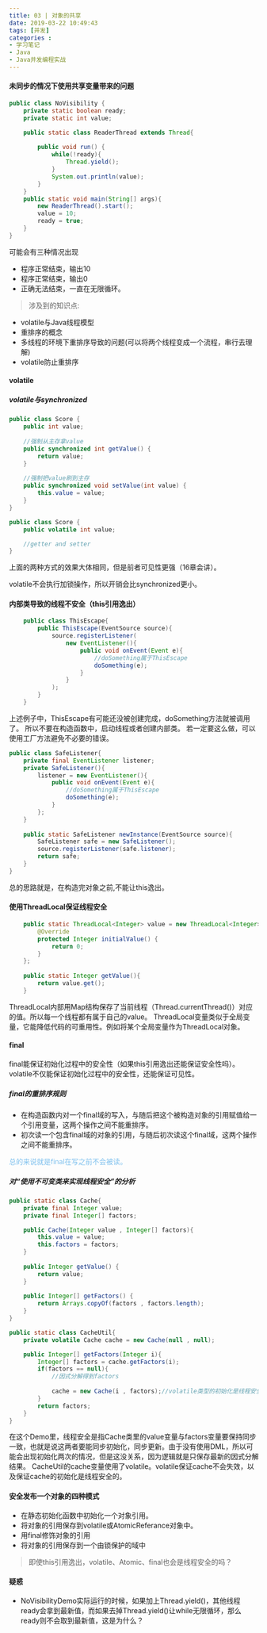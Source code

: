 ```yaml
---
title: 03 | 对象的共享
date: 2019-03-22 10:49:43
tags: [并发]
categories :
- 学习笔记
- Java
- Java并发编程实战
---
```


#### 未同步的情况下使用共享变量带来的问题
```java
public class NoVisibility {
    private static boolean ready;
    private static int value;

    public static class ReaderThread extends Thread{
    
        public void run() {
            while(!ready){
                Thread.yield();
            }
            System.out.println(value);
        }
    }
    public static void main(String[] args){
        new ReaderThread().start();
        value = 10;
        ready = true;
    }
}
```
可能会有三种情况出现
- 程序正常结束，输出10
- 程序正常结束，输出0
- 正确无法结束，一直在无限循环。

> 涉及到的知识点:
- volatile与Java线程模型
- 重排序的概念
- 多线程的环境下重排序导致的问题(可以将两个线程变成一个流程，串行去理解)
- volatile防止重排序



#### volatile

##### volatile与synchronized
```java
public class Score {
    public int value;
    
    //强制从主存拿value
    public synchronized int getValue() {
        return value;
    }
    
    //强制把value刷到主存
    public synchronized void setValue(int value) {
        this.value = value;
    }
}
```

```java
public class Score {
    public volatile int value;

    //getter and setter
}
```
上面的两种方式的效果大体相同，但是前者可见性更强（16章会讲）。

volatile不会执行加锁操作，所以开销会比synchronized更小。

#### 内部类导致的线程不安全（this引用逸出）
```java
    public class ThisEscape{
        public ThisEscape(EventSource source){
            source.registerListener(
                new EventListener(){
                    public void onEvent(Event e){
                        //doSomething属于ThisEscape
                        doSomething(e);
                    }
                }
            );
        }
    }
```
上述例子中，ThisEscape有可能还没被创建完成，doSomething方法就被调用了。
所以不要在构造函数中，启动线程或者创建内部类。
若一定要这么做，可以使用工厂方法避免不必要的错误。

```java
public class SafeListener{
    private final EventListener listener;
    private SafeListener(){
        listener = new EventListener(){
            public void onEvent(Event e){
                //doSomething属于ThisEscape
                doSomething(e);
            }
        };
    }
    
    public static SafeListener newInstance(EventSource source){
        SafeListener safe = new SafeListener();
        source.registerListener(safe.listener);
        return safe; 
    }
}
```
总的思路就是，在构造完对象之前,不能让this逸出。



#### 使用ThreadLocal保证线程安全
```java
    public static ThreadLocal<Integer> value = new ThreadLocal<Integer>(){
        @Override
        protected Integer initialValue() {
            return 0;
        }
    };
    
    public static Integer getValue(){
        return value.get();
    }
```

ThreadLocal内部用Map结构保存了当前线程（Thread.currentThread()）对应的值。所以每一个线程都有属于自己的value。
ThreadLocal变量类似于全局变量，它能降低代码的可重用性。例如将某个全局变量作为ThreadLocal对象。

#### final
final能保证初始化过程中的安全性（如果this引用逸出还能保证安全性吗）。
volatile不仅能保证初始化过程中的安全性，还能保证可见性。

##### final的重排序规则
- 在构造函数内对一个final域的写入，与随后把这个被构造对象的引用赋值给一个引用变量，这两个操作之间不能重排序。
- 初次读一个包含final域的对象的引用，与随后初次读这个final域，这两个操作之间不能重排序。

<font color = "#7EC0EE">总的来说就是final在写之前不会被读。</font>


##### 对“使用不可变类来实现线程安全”的分析
```java
public static class Cache{
    private final Integer value;
    private final Integer[] factors;

    public Cache(Integer value , Integer[] factors){
        this.value = value;
        this.factors = factors;
    }
    
    public Integer getValue() {
        return value;
    }
    
    public Integer[] getFactors() {
        return Arrays.copyOf(factors , factors.length);
    }
}
```
```java
public static class CacheUtil{
    private volatile Cache cache = new Cache(null , null);

    public Integer[] getFactors(Integer i){
        Integer[] factors = cache.getFactors(i);
        if(factors == null){
            //因式分解得到factors
            
            cache = new Cache(i , factors);//volatile类型的初始化是线程安全的    
        }
        return factors;
    }
}
```

在这个Demo里，线程安全是指Cache类里的value变量与factors变量要保持同步一致，也就是说这两者要能同步初始化，同步更新。由于没有使用DML，所以可能会出现初始化两次的情况，但是这没关系，因为逻辑就是只保存最新的因式分解结果。
CacheUtil的cache变量使用了volatile。volatile保证cache不会失效，以及保证cache的初始化是线程安全的。


#### 安全发布一个对象的四种模式
- 在静态初始化函数中初始化一个对象引用。
- 将对象的引用保存到volatile或AtomicReferance对象中。
- 用final修饰对象的引用
- 将对象的引用保存到一个由锁保护的域中
> 即使this引用逸出，volatile、Atomic、final也会是线程安全的吗？




#### 疑惑
- NoVisibilityDemo实际运行的时候，如果加上Thread.yield()，其他线程ready会拿到最新值，而如果去掉Thread.yield()让while无限循环，那么ready则不会取到最新值，这是为什么？







